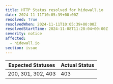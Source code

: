 ```yaml
---
title: HTTP Status resolved for hidewall.io
date: 2024-11-11T10:05:39+00:00Z
resolved: True
resolvedWhen: 2024-11-11T10:05:39+00:00Z
resolvedStartTime: 2024-11-08T11:28:04+00:00Z
severity: notice
affected:
  - hidewall.io
section: issue
---
```


| Expected Statuses | Actual Status  |
|-------------------|----------------|
| 200, 301, 302, 403 | 403 |
